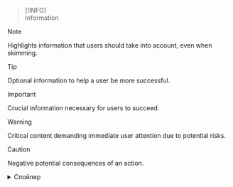 > [!INFO]  
> Information

> [!NOTE]  
> Highlights information that users should take into account, even when skimming.

> [!TIP]
> Optional information to help a user be more successful.

> [!IMPORTANT]  
> Crucial information necessary for users to succeed.

> [!WARNING]  
> Critical content demanding immediate user attention due to potential risks.

> [!CAUTION]
> Negative potential consequences of an action.

<details>
  <summary>Спойлер</summary>
  <p>Текст под спойлером
  Текст под спойлером
  Текст под спойлером
  Текст под спойлером
  Текст под спойлером</p>
</details>
